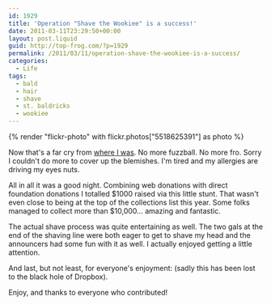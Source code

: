 ```yaml
---
id: 1929
title: 'Operation "Shave the Wookiee" is a success!'
date: 2011-03-11T23:29:50+00:00
layout: post.liquid
guid: http://top-frog.com/?p=1929
permalink: /2011/03/11/operation-shave-the-wookiee-is-a-success/
categories:
  - Life
tags:
  - bald
  - hair
  - shave
  - st. baldricks
  - wookiee
---
```


{% render "flickr-photo" with flickr.photos["5518625391"] as photo %}

Now that's a far cry from [where I was](/2011/03/05/operation-shave-the-wookiee-is-under-way/). No more fuzzball. No more fro. Sorry I couldn't do more to cover up the blemishes. I'm tired and my allergies are driving my eyes nuts.

All in all it was a good night. Combining web donations with direct foundation donations I totalled $1000 raised via this little stunt. That wasn't even close to being at the top of the collections list this year. Some folks managed to collect more than $10,000… amazing and fantastic.



The actual shave process was quite entertaining as well. The two gals at the end of the shaving line were both eager to get to shave my head and the announcers had some fun with it as well. I actually enjoyed getting a little attention.

And last, but not least, for everyone's enjoyment: (sadly this has been lost to the black hole of Dropbox).

Enjoy, and thanks to everyone who contributed!

